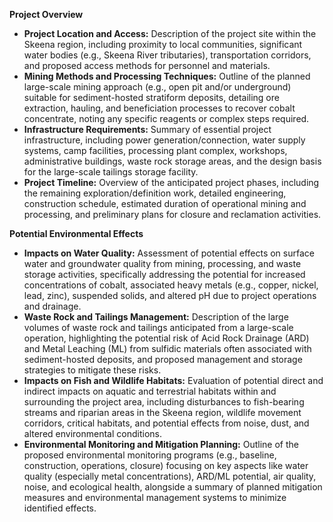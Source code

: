 **Project Overview**

*   **Project Location and Access:** Description of the project site within the Skeena region, including proximity to local communities, significant water bodies (e.g., Skeena River tributaries), transportation corridors, and proposed access methods for personnel and materials.
*   **Mining Methods and Processing Techniques:** Outline of the planned large-scale mining approach (e.g., open pit and/or underground) suitable for sediment-hosted stratiform deposits, detailing ore extraction, hauling, and beneficiation processes to recover cobalt concentrate, noting any specific reagents or complex steps required.
*   **Infrastructure Requirements:** Summary of essential project infrastructure, including power generation/connection, water supply systems, camp facilities, processing plant complex, workshops, administrative buildings, waste rock storage areas, and the design basis for the large-scale tailings storage facility.
*   **Project Timeline:** Overview of the anticipated project phases, including the remaining exploration/definition work, detailed engineering, construction schedule, estimated duration of operational mining and processing, and preliminary plans for closure and reclamation activities.

**Potential Environmental Effects**

*   **Impacts on Water Quality:** Assessment of potential effects on surface water and groundwater quality from mining, processing, and waste storage activities, specifically addressing the potential for increased concentrations of cobalt, associated heavy metals (e.g., copper, nickel, lead, zinc), suspended solids, and altered pH due to project operations and drainage.
*   **Waste Rock and Tailings Management:** Description of the large volumes of waste rock and tailings anticipated from a large-scale operation, highlighting the potential risk of Acid Rock Drainage (ARD) and Metal Leaching (ML) from sulfidic materials often associated with sediment-hosted deposits, and proposed management and storage strategies to mitigate these risks.
*   **Impacts on Fish and Wildlife Habitats:** Evaluation of potential direct and indirect impacts on aquatic and terrestrial habitats within and surrounding the project area, including disturbances to fish-bearing streams and riparian areas in the Skeena region, wildlife movement corridors, critical habitats, and potential effects from noise, dust, and altered environmental conditions.
*   **Environmental Monitoring and Mitigation Planning:** Outline of the proposed environmental monitoring programs (e.g., baseline, construction, operations, closure) focusing on key aspects like water quality (especially metal concentrations), ARD/ML potential, air quality, noise, and ecological health, alongside a summary of planned mitigation measures and environmental management systems to minimize identified effects.